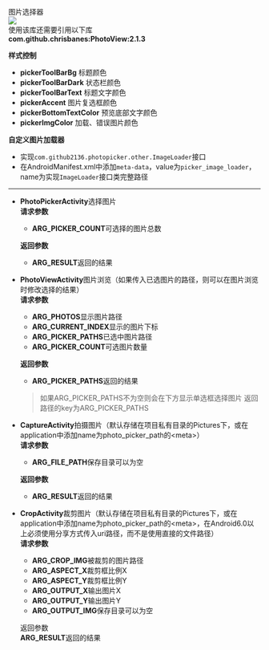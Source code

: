 图片选择器  
[![](https://jitpack.io/v/github2136/PhotoPicker.svg)](https://jitpack.io/#github2136/PhotoPicker)  
使用该库还需要引用以下库  
**com.github.chrisbanes:PhotoView:2.1.3**  

**样式控制**  
* **pickerToolBarBg** 标题颜色  
* **pickerToolBarDark** 状态栏颜色  
* **pickerToolBarText** 标题文字颜色  
* **pickerAccent** 图片复选框颜色  
* **pickerBottomTextColor** 预览底部文字颜色  
* **pickerImgColor** 加载、错误图片颜色  

**自定义图片加载器**  
* 实现`com.github2136.photopicker.other.ImageLoader`接口  
* 在AndroidManifest.xml中添加`meta-data`，value为`picker_image_loader`，name为实现`ImageLoader`接口类完整路径  
---
* **PhotoPickerActivity**选择图片  
    **请求参数**  

    * **ARG_PICKER_COUNT**可选择的图片总数  

    **返回参数**  

    * **ARG_RESULT**返回的结果  

* **PhotoViewActivity**图片浏览（如果传入已选图片的路径，则可以在图片浏览时修改选择的结果）  
    **请求参数**  

    * **ARG_PHOTOS**显示图片路径   
    * **ARG_CURRENT_INDEX**显示的图片下标  
    * **ARG_PICKER_PATHS**已选中图片路径  
    * **ARG_PICKER_COUNT**可选图片数量  

    **返回参数**  
    * **ARG_PICKER_PATHS**返回的结果  

    > 如果ARG_PICKER_PATHS不为空则会在下方显示单选框选择图片 返回路径的key为ARG_PICKER_PATHS  

* **CaptureActivity**拍摄图片（默认存储在项目私有目录的Pictures下，或在application中添加name为photo_picker_path的&lt;meta&#62;）  
    **请求参数**  

    * **ARG_FILE_PATH**保存目录可以为空  

    **返回参数**  

    * **ARG_RESULT**返回的结果  

* **CropActivity**裁剪图片（默认存储在项目私有目录的Pictures下，或在application中添加name为photo_picker_path的&lt;meta&#62;，在Android6.0以上必须使用分享方式传入uri路径，而不是使用直接的文件路径）   
    **请求参数** 
    * **ARG_CROP_IMG**被裁剪的图片路径  
    * **ARG_ASPECT_X**裁剪框比例X  
    * **ARG_ASPECT_Y**裁剪框比例Y  
    * **ARG_OUTPUT_X**输出图片X  
    * **ARG_OUTPUT_Y**输出图片Y  
    * **ARG_OUTPUT_IMG**保存目录可以为空

    返回参数  
    **ARG_RESULT**返回的结果  

